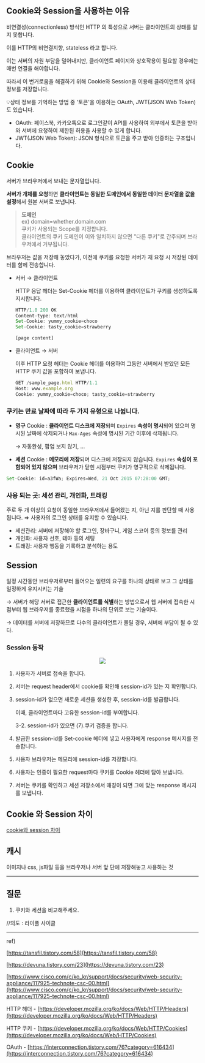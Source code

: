 ## Cookie와 Session을 사용하는 이유

비연결성(connectionless) 방식인 HTTP 의 특성으로 서버는 클라이언트의 상태를 알지 못합니다.

이를 HTTP의 비연결지향, stateless 라고 합니다.

이는 서버의 자원 부담을 덜어내지만, 클라이언트 페이지와 상호작용이 필요할 경우에는 매번 연결을 해야합니다.

따라서 이 번거로움을 해결하기 위해 Cookie와 Session을 이용해 클라이언트의 상태 정보를 저장합니다.

💡상태 정보를 기억하는 방법 중 '토큰'을 이용하는 OAuth, JWT(JSON Web Token)도 있습니다.

- OAuth: 페이스북, 카카오톡으로 로그인같이 API를 사용하여 외부에서 토큰을 받아와 서버에 요청하여 제한된 허용을 사용할 수 있게 합니다.
- JWT(JSON Web Token): JSON 형식으로 토큰을 주고 받아 인증하는 구조입니다.

## Cookie

서버가 브라우저에서 보내는 문자열입니다.

**서버가 개체를 요청**하면 **클라이언트는 동일한 도메인에서 동일한 데이터 문자열을  값을 설정**해서 원본 서버로 보냅니다.

> **도메인**  
> ex) domain=whether.domain.com  
> 쿠키가 사용되는 Scope를 지정합니다.  
> 클라이언트의 쿠키 도메인이 이와 일치하지 않으면 "다른 쿠키"로 간주되며 브라우저에서 거부됩니다.

브라우저는 값을 저장해 놓았다가, 이전에 쿠키를 요청한 서버가 재 요청 시 저장된 데이터를 함께 전송합니다.

- 서버 → 클라이언트

    HTTP 응답 헤더는 Set-Cookie 헤더를 이용하여 클라이언트가 쿠키를 생성하도록 지시합니다. 

    ```jsx
    HTTP/1.0 200 OK
    Content-type: text/html
    Set-Cookie: yummy_cookie=choco
    Set-Cookie: tasty_cookie=strawberry

    [page content]
    ```

- 클라이언트 → 서버

    이후 HTTP 요청 헤더는 Cookie 헤더를 이용하여 그동안 서버에서 받았던 모든 HTTP 쿠키 값을 포함하여 보냅니다.

    ```jsx
    GET /sample_page.html HTTP/1.1
    Host: www.example.org
    Cookie: yummy_cookie=choco; tasty_cookie=strawberry
    ```

### 쿠키는 **만료 날짜**에 따라 두 가지 유형으로 나뉩니다.

- **영구** Cookie
: **클라이언트 디스크에 저장**되며  `Expires` **속성이 명시**되어 있으며 명시된 날짜에 삭제되거나 `Max-Ages` 속성에 명시된 기간 이후에 삭제됩니다.

    → 자동완성, 팝업 보지 않기, ...

- **세션** Cookie
: **메모리에 저장**되며 디스크에 저장되지 않습니다. `Expires` **속성이 포함되어 있지 않으며** 브라우저가 닫힌 시점부터 쿠키가 영구적으로 삭제됩니다.

```jsx
Set-Cookie: id=a3fWa; Expires=Wed, 21 Oct 2015 07:28:00 GMT;
```

### 사용 되는 곳: 세션 관리, 개인화, 트래킹

주로 두 개 이상의 요청이 동일한 브라우저에서 들어왔는 지, 아닌 지를 판단할 때 사용됩니다.  ⇒ 사용자의 로그인 상태를 유지할 수 있습니다.

- 세션관리: 서버에 저장해야 할 로그인, 장바구니, 게임 스코어 등의 정보를 관리
- 개인화: 사용자 선호, 테마 등의 세팅
- 트래킹: 사용자 행동을 기록하고 분석하는 용도

## Session

일정 시간동안 브라우저로부터 들어오는 일련의 요구를 하나의 상태로 보고 그 상태를 일정하게 유지시키는 기술

→ 서버가 해당 서버로 접근한 **클라이언트를 식별**하는 방법으로서 웹 서버에 접속한 시점부터 웹 브라우저를 종료했을 시점을 하나의 단위로 보는 기술이다.

→ 데이터를 서버에 저장하므로 다수의 클라이언트가 몰릴 경우, 서버에 부담이 될 수 있다.

### Session 동작

<p align="center">
  <img src="https://github.com/triflingness/CSnCT-Study/blob/dab374d724e91b7c299d5ea95382d7e473510ecc/Network/imgs/4.%20cookie%20vs%20session/session_flow.png">
</p>

1. 사용자가 서버로 접속을 합니다.
2. 서버는 request header에서 cookie를 확인해 session-id가 있는 지 확인합니다.
3. session-id가 없으면 새로운 세션을 생성한 후, session-id를 발급합니다.

    이때, 클라이언트마다 고유한 session-id를 부여합니다.

    3-2. session-id가 있으면 (7).쿠키 검증을 합니다.

4. 발급한 session-id를 Set-cookie 헤더에 넣고 사용자에게 response 메시지를 전송합니다.
5. 사용자 브라우저는 메모리에 session-id를 저장합니다.
6. 사용자는 인증이 필요한 request마다 쿠키를 Cookie 헤더에 담아 보냅니다.
7. 서버는 쿠키를 확인하고 세션 저장소에서 매칭이 되면 그에 맞는 response 메시지를 보냅니다.

## Cookie 와 Session 차이

[cookie와 session 차이](https://www.notion.so/0d1d22876e474bde9f1e86c8a12ef246)

## 캐시

이미지나 css, js파일 등을 브라우저나 서버 앞 단에 저장해놓고 사용하는 것

---

## 질문

1. 쿠키와 세션을 비교해주세요.

//의도 : 라이플 사이클
  
  
---
ref)

[https://tansfil.tistory.com/58](https://tansfil.tistory.com/58)

[https://devuna.tistory.com/23](https://devuna.tistory.com/23)

[https://www.cisco.com/c/ko_kr/support/docs/security/web-security-appliance/117925-technote-csc-00.html](https://www.cisco.com/c/ko_kr/support/docs/security/web-security-appliance/117925-technote-csc-00.html)

HTTP 헤더 - [https://developer.mozilla.org/ko/docs/Web/HTTP/Headers](https://developer.mozilla.org/ko/docs/Web/HTTP/Headers)

HTTP 쿠키 - [https://developer.mozilla.org/ko/docs/Web/HTTP/Cookies](https://developer.mozilla.org/ko/docs/Web/HTTP/Cookies)

OAuth - [https://interconnection.tistory.com/76?category=616434](https://interconnection.tistory.com/76?category=616434)
